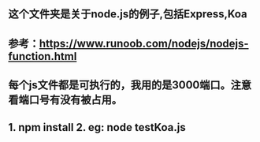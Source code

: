 ## 这个文件夹是关于node.js的例子,包括Express,Koa

## 参考：https://www.runoob.com/nodejs/nodejs-function.html

## 每个js文件都是可执行的，我用的是3000端口。注意看端口号有没有被占用。
## 1. npm install 2. eg: node testKoa.js 